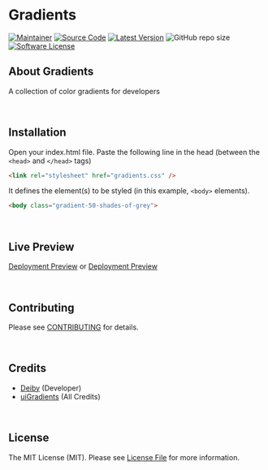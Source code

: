 # Gradients

[![Maintainer](http://img.shields.io/badge/maintainer-@deibyzen-blue.svg?style=flat-square)](https://twitter.com/deibyzen)
[![Source Code](http://img.shields.io/badge/source-gradients-blue.svg?style=flat-square)](https://github.com/deibyzen/gradients)
[![Latest Version](https://img.shields.io/github/release/deibyzen/gradients.svg?style=flat-square)](https://github.com/deibyzen/gradients/releases)
![GitHub repo size](https://img.shields.io/github/repo-size/deibyzen/gradients)
[![Software License](https://img.shields.io/badge/license-MIT-brightgreen.svg?style=flat-square)](LICENSE)

## About Gradients
A collection of color gradients for developers

<br />

## Installation
Open your index.html file. Paste the following line in the head (between the ````<head>```` and ````</head>```` tags)
````html
<link rel="stylesheet" href="gradients.css" />
````
It defines the element(s) to be styled (in this example, ````<body>```` elements). 
````html
<body class="gradient-50-shades-of-grey">
````

<br />

## Live Preview

[Deployment Preview](https://gradients-dev.netlify.app) or [Deployment Preview](https://gradients-dev.vercel.app/)

<br />

## Contributing

Please see [CONTRIBUTING](https://github.com/deibyzen/gradients/blob/master/CONTRIBUTING.md) for details.

<br />

## Credits

- [Deiby](https://github.com/deibyzen) (Developer)
- [uiGradients](https://github.com/Ghosh/uiGradients) (All Credits)

<br />

## License

The MIT License (MIT). Please see [License File](https://github.com/deibyzen/gradients/blob/master/LICENSE) for more information.
